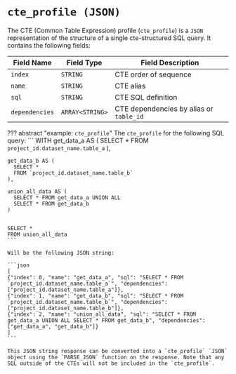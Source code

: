 # **`cte_profile (JSON)`**
The CTE (Common Table Expression) profile (`cte_profile`) is a `JSON` representation of the structure of a single cte-structured SQL query.  It contains the following fields:

Field Name | Field Type | Field Description
--- | --- | ---
`index` | `STRING` | CTE order of sequence 
`name`| `STRING` | CTE alias
`sql` | `STRING` | CTE SQL definition
`dependencies` | `ARRAY<STRING>` | CTE dependencies by alias or `table_id`

??? abstract "example: `cte_profile`"
    The `cte_profile` for the following SQL query:
    ```
    WITH
    get_data_a AS (
      SELECT * 
      FROM `project_id.dataset_name.table_a`
    ),

    get_data_b AS (
      SELECT * 
      FROM `project_id.dataset_name.table_b`
    ),

    union_all_data AS (
      SELECT * FROM get_data_a UNION ALL 
      SELECT * FROM get_data_b
    )


    SELECT * 
    FROM union_all_data
    ```

    Will be the following JSON string:
    
    ```json
    [
    {"index": 0, "name": "get_data_a", "sql": "SELECT * FROM `project_id.dataset_name.table_a`", "dependencies": ["project_id.dataset_name.table_a"]},
    {"index": 1, "name": "get_data_b", "sql": "SELECT * FROM `project_id.dataset_name.table_b`", "dependencies": ["project_id.dataset_name.table_b"]},
    {"index": 2, "name": "union_all_data", "sql": "SELECT * FROM get_data_a UNION ALL SELECT * FROM get_data_b", "dependencies": ["get_data_a", "get_data_b"]}
    ]
    ```

    This JSON string response can be converted into a `cte_profile` `JSON` object using the `PARSE_JSON` function on the response. Note that any SQL outside of the CTEs will not be included in the `cte_profile`.
